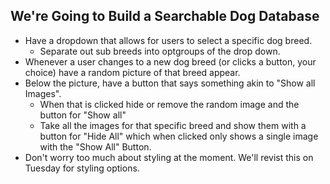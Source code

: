 ## We're Going to Build a Searchable Dog Database

* Have a dropdown that allows for users to select a specific dog breed.
    * Separate out sub breeds into optgroups of the drop down.
* Whenever a user changes to a new dog breed (or clicks a button, your choice) have a random picture of that breed appear.
* Below the picture, have a button that says something akin to "Show all Images". 
    * When that is clicked hide or remove the random image and the button for "Show all"
    * Take all the images for that specific breed and show them with a button for "Hide All" which when clicked only shows a single image with the "Show All" Button.
* Don't worry too much about styling at the moment. We'll revist this on Tuesday for styling options.